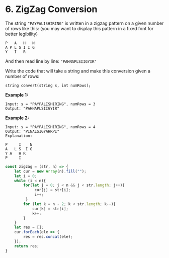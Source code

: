 # 6. ZigZag Conversion

The string `"PAYPALISHIRING"` is written in a zigzag pattern on a given number of rows like this: \(you may want to display this pattern in a fixed font for better legibility\)

```text
P   A   H   N
A P L S I I G
Y   I   R
```

And then read line by line: `"PAHNAPLSIIGYIR"`

Write the code that will take a string and make this conversion given a number of rows:

```text
string convert(string s, int numRows);
```

**Example 1:**

```text
Input: s = "PAYPALISHIRING", numRows = 3
Output: "PAHNAPLSIIGYIR"
```

**Example 2:**

```text
Input: s = "PAYPALISHIRING", numRows = 4
Output: "PINALSIGYAHRPI"
Explanation:

P     I    N
A   L S  I G
Y A   H R
P     I
```

```javascript
const zigzag = (str, n) => {
    let cur = new Array(n).fill("");
    let i = 0;
    while (i < n){
        for(let j = 0; j < n && j < str.length; j++){
             cur[j] = str[i];
             i++;
         }
        for (let k = n - 2; k < str.length; k--){
            cur[k] = str[i];
            k++;
        }
    }
    let res = [];
    cur.forEach(ele => {
        res = res.concat(ele);
    });
    return res;
}
```


